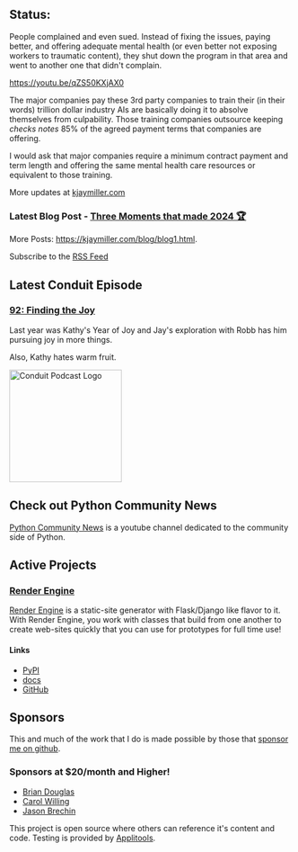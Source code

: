 ## Status:
<p>People complained and even sued. Instead of fixing the issues, paying better, and offering adequate mental health (or even better not exposing workers to traumatic content), they shut down the program in that area and went to another one that didn't complain.</p>

<p><a href="https://youtu.be/qZS50KXjAX0">https://youtu.be/qZS50KXjAX0</a></p>

<p>The major companies pay these 3rd party companies to train their (in their words) trillion dollar industry AIs are basically doing it to absolve themselves from culpability. Those training companies outsource keeping <em>checks notes</em> 85% of the agreed payment terms that companies are offering.</p>

<p>I would ask that major companies require a minimum contract payment and term length and offering the same mental health care resources or equivalent to those training.</p>

More updates at [kjaymiller.com](https://kjaymiller.com/microblog/microblog)

### Latest Blog Post - [Three Moments that made 2024 🏆](https://kjaymiller.com/blog/three-moments-that-made-2024.html)

More Posts: <https://kjaymiller.com/blog/blog1.html>.

Subscribe to the [RSS Feed](https://kjaymiller.com/allposts.rss)


## Latest Conduit Episode
### [92: Finding the Joy](http://relay.fm/conduit/92)
Last year was Kathy's Year of Joy and Jay's exploration with Robb has him pursuing joy in more things. 

Also, Kathy hates warm fruit.

<img src="https://kjaymiller.s3-us-west-2.amazonaws.com/images/conduit_artwork.png" height="200" width="200" alt="Conduit Podcast Logo"/>

## Check out Python Community News
[Python Community News](https://youtube.com/@pycommunitynews) is a youtube channel dedicated to the community side of Python.

## Active Projects

### [Render Engine]
[Render Engine] is a static-site generator with Flask/Django like flavor to it.
With Render Engine, you work with classes that build from one another to create
web-sites quickly that you can use for prototypes for full time use!

#### Links
- [PyPI](https://pypi.org/project/render-engine)
- [docs](https://render-engine.readthedocs.io)
- [GitHub](https://github.com/kjaymiller/render_engine)

## Sponsors
This and much of the work that I do is made possible by those that [sponsor me
on github](https://github.com/sponsors/kjaymiller).

### Sponsors at $20/month and Higher!
- [Brian Douglas](https://github.com/bdougie)
- [Carol Willing](https://github.com/willingc)
- [Jason Brechin](https://github.com/brechin)


This project is open source where others can reference it's content and code. Testing is provided by [Applitools](https://www.applitools.com/).


[Render Engine]: https://render-engine.readthedocs.io